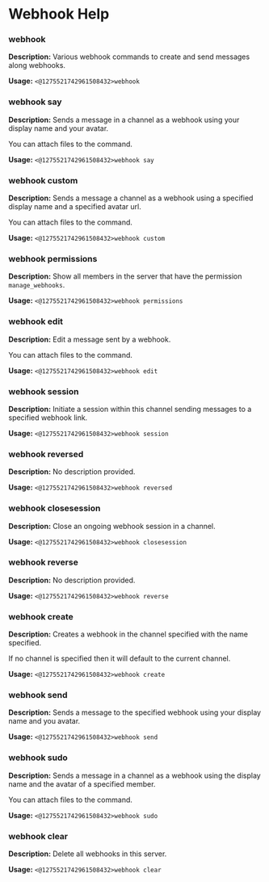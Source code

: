 # Webhook Help

### webhook

**Description:** Various webhook commands to create and send messages along webhooks.

**Usage:** `<@1275521742961508432>webhook`

### webhook say

**Description:** Sends a message in a channel as a webhook using your display name and your avatar.

You can attach files to the command.

**Usage:** `<@1275521742961508432>webhook say`

### webhook custom

**Description:** Sends a message a channel as a webhook using a specified display name and a specified avatar url.

You can attach files to the command.

**Usage:** `<@1275521742961508432>webhook custom`

### webhook permissions

**Description:** Show all members in the server that have the permission `manage_webhooks`.

**Usage:** `<@1275521742961508432>webhook permissions`

### webhook edit

**Description:** Edit a message sent by a webhook.

You can attach files to the command.

**Usage:** `<@1275521742961508432>webhook edit`

### webhook session

**Description:** Initiate a session within this channel sending messages to a specified webhook link.

**Usage:** `<@1275521742961508432>webhook session`

### webhook reversed

**Description:** No description provided.

**Usage:** `<@1275521742961508432>webhook reversed`

### webhook closesession

**Description:** Close an ongoing webhook session in a channel.

**Usage:** `<@1275521742961508432>webhook closesession`

### webhook reverse

**Description:** No description provided.

**Usage:** `<@1275521742961508432>webhook reverse`

### webhook create

**Description:** Creates a webhook in the channel specified with the name specified.

If no channel is specified then it will default to the current channel.

**Usage:** `<@1275521742961508432>webhook create`

### webhook send

**Description:** Sends a message to the specified webhook using your display name and you avatar.

**Usage:** `<@1275521742961508432>webhook send`

### webhook sudo

**Description:** Sends a message in a channel as a webhook using the display name and the avatar of a specified member.

You can attach files to the command.

**Usage:** `<@1275521742961508432>webhook sudo`

### webhook clear

**Description:** Delete all webhooks in this server.

**Usage:** `<@1275521742961508432>webhook clear`

